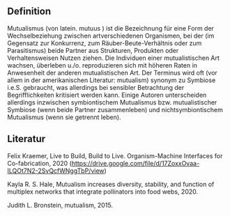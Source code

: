 ## Definition

Mutualismus (von latein. mutuus ) ist die Bezeichnung für eine Form der
Wechselbeziehung zwischen artverschiedenen Organismen, bei der (im
Gegensatz zur Konkurrenz, zum Räuber-Beute-Verhältnis oder zum
Parasitismus) beide Partner aus Strukturen, Produkten oder
Verhaltensweisen Nutzen ziehen. Die Individuen einer mutualistischen Art
wachsen, überleben u./o. reproduzieren sich mit höheren Raten in
Anwesenheit der anderen mutualistischen Art. Der Terminus wird oft (vor
allem in der amerikanischen Literatur: mutualism) synonym zu Symbiose
i.e.S. gebraucht, was allerdings bei sensibler Betrachtung der
Begrifflichkeiten kritisiert werden kann. Einige Autoren unterscheiden
allerdings inzwischen symbiontischem Mutualismus bzw. mutualistischer
Symbiose (wenn beide Partner zusammenleben) und nichtsymbiontischem
Mutualismus (wenn sie getrennt leben).

## Literatur

Felix Kraemer, Live to Build, Build to Live. Organism-Machine Interfaces
for Co-fabrication, 2020
(https://drive.google.com/file/d/17ZoxxOvaa-ILQOt7N2-2SvQcfWNggTbP/view)

Kayla R. S. Hale, Mutualism increases diversity, stability, and function
of multiplex networks that integrate pollinators into food webs, 2020.

Judith L. Bronstein, mutualism, 2015.